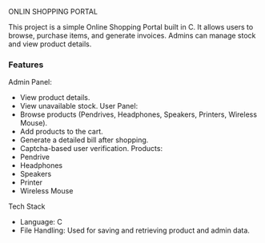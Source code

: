 ONLIN SHOPPING PORTAL 

This project is a simple Online Shopping Portal built in C. 
It allows users to browse, purchase items, and generate invoices. Admins can manage stock and view product details.

### Features
Admin Panel:
   - View product details.
   - View unavailable stock.
User Panel:
   - Browse products (Pendrives, Headphones, Speakers, Printers, Wireless Mouse).
   - Add products to the cart.
   - Generate a detailed bill after shopping.
   - Captcha-based user verification.
Products:
   - Pendrive
   - Headphones
   - Speakers
   - Printer
   - Wireless Mouse

Tech Stack
- Language: C
- File Handling: Used for saving and retrieving product and admin data.

